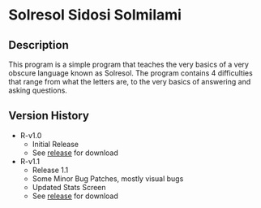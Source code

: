 # Solresol Sidosi Solmilami

## Description

This program is a simple program that teaches the very basics of a very obscure language known as Solresol.
The program contains 4 difficulties that range from what the letters are, to the very basics of answering and asking questions.

## Version History

* R-v1.0
    * Initial Release
    * See [release](https://github.com/Zygon-0/Solresol-Sidosi-Solmilami/releases/tag/Release) for download
* R-v1.1
    * Release 1.1
    * Some Minor Bug Patches, mostly visual bugs
    * Updated Stats Screen
    * See [release](https://github.com/Zygon-0/Solresol-Sidosi-Solmilami/releases/tag/Release) for download

